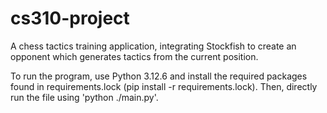# cs310-project

A chess tactics training application, integrating Stockfish to create an opponent which generates tactics from the current position.

To run the program, use Python 3.12.6 and install the required packages found in requirements.lock (pip install -r requirements.lock). Then, directly run the file using 'python ./main.py'.